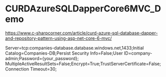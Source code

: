 # CURDAzureSQLDapperCore6MVC_Demo

https://www.c-sharpcorner.com/article/curd-azure-sql-database-dapper-and-repository-pattern-using-asp-net-core-6-mvc/

Server=tcp:companies-database.database.windows.net,1433;Initial Catalog=Companies-DB;Persist Security Info=False;User ID=company-admin;Password={your_password};
MultipleActiveResultSets=False;Encrypt=True;TrustServerCertificate=False;Connection Timeout=30;

